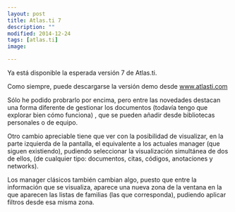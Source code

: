 ```yaml
---
layout: post
title: Atlas.ti 7
description: ""
modified: 2014-12-24
tags: [atlas.ti]
image:

---
```


Ya está disponible la esperada versión 7 de Atlas.ti.

Como siempre, puede descargarse la versión demo desde www.atlasti.com

Sólo he podido probrarlo por encima, pero entre las novedades destacan una forma diferente de gestionar los documentos (todavía tengo que explorar bien cómo funciona) , que se pueden añadir desde bibliotecas personales o de equipo.

Otro cambio apreciable tiene que ver con la posibilidad de visualizar, en la parte izquierda de la pantalla, el equivalente a los actuales manager (que siguen existiendo), pudiendo seleccionar la visualización simultánea de dos de ellos, (de cualquier tipo: documentos, citas, códigos, anotaciones y networks).

Los manager clásicos también cambian algo, puesto que entre la información que se visualiza, aparece una nueva zona de la ventana en la que aparecen las listas de familias (las que corresponda), pudiendo aplicar filtros desde esa misma zona.